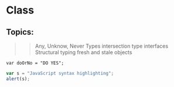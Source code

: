# Class
## Topics:
> >Any, Unknow, Never Types
> intersection type
> interfaces
> Structural typing
> fresh and stale objects
> 
```typecript
var doOrNo = "DO YES";
```

```javascript
var s = "JavaScript syntax highlighting";
alert(s);
```

